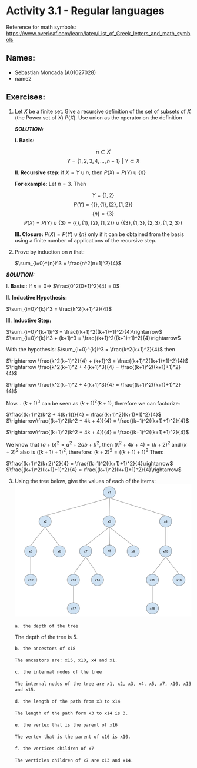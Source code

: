 # Activity 3.1 - Regular languages

Reference for math symbols:
https://www.overleaf.com/learn/latex/List_of_Greek_letters_and_math_symbols

## Names:

- Sebastian Moncada (A01027028)
- name2

## Exercises:

1.  Let $X$ be a finite set. Give a recursive definition of the set of subsets of $X$ (the Power set of $X$) $P(X)$. Use union as the operator on the definition

    _**SOLUTION:**_

    **I. Basis:**

    $$n \in X $$ 
    $$Y = \{1,2,3,4,...,n-1\} \ | \ Y\subset X$$

    **II. Recursive step:** if $X = Y \cup n$, then $P(X) = P(Y) \cup \{n\}$

    **For example:** Let $n = 3$. Then

    $$Y = \{1,2\}$$
    $$P(Y) = \{ \{ \},\{ 1 \},\{ 2 \},\{ 1, 2 \} \}$$
    $$\{ n \} = \{ 3 \}$$
    $$P(X) = P(Y) \cup \{ 3 \} = \{ \{ \},\{ 1 \},\{ 2 \},\{ 1, 2 \} \} \cup \{ \{ 3 \},\{ 1, 3 \},\{ 2, 3 \},\{ 1, 2, 3 \} \}$$

    **III. Closure:** $P(X) = P(Y) \cup \{n\}$ only if it can be obtained from the basis using a finite number of applications of the recursive step.

2.  Prove by induction on $n$ that:

    $\sum_{i=0}^{n}i^3 = \frac{n^2(n+1)^2}{4}$
	
   _**SOLUTION:**_

   I. **Basis:**:
   If $n=0 \rightarrow$ $\frac{0^2(0+1)^2}{4} = 0$ 

   II. **Inductive Hypothesis:**

   $\sum_{i=0}^{k}i^3 = \frac{k^2(k+1)^2}{4}$

   III. **Inductive Step:**

   $\sum_{i=0}^{k+1}i^3 = \frac{(k+1)^2((k+1)+1)^2}{4}\rightarrow$
   $\sum_{i=0}^{k}i^3 + (k+1)^3 = \frac{(k+1)^2((k+1)+1)^2}{4}\rightarrow$

   With the hypothesis: $\sum_{i=0}^{k}i^3 = \frac{k^2(k+1)^2}{4}$ then

   $\rightarrow \frac{k^2(k+1)^2}{4} + (k+1)^3 = \frac{(k+1)^2((k+1)+1)^2}{4}$
   $\rightarrow \frac{k^2(k+1)^2 + 4(k+1)^3}{4} = \frac{(k+1)^2((k+1)+1)^2}{4}$

   $\rightarrow \frac{k^2(k+1)^2 + 4(k+1)^3}{4} = \frac{(k+1)^2((k+1)+1)^2}{4}$

   Now... $(k+1)^3$ can be seen as $(k+1)^2(k+1)$, therefore we can factorize:

   $\frac{(k+1)^2(k^2 + 4(k+1))}{4} = \frac{(k+1)^2((k+1)+1)^2}{4}$
   $\rightarrow\frac{(k+1)^2(k^2 + 4k + 4)}{4} = \frac{(k+1)^2((k+1)+1)^2}{4}$

   $\rightarrow\frac{(k+1)^2(k^2 + 4k + 4)}{4} = \frac{(k+1)^2((k+1)+1)^2}{4}$

   We know that $(a+b)^2 = a^2 + 2ab + b^2$, then $(k^2+4k+4)=(k+2)^2$ and $(k+2)^2$ also is $((k+1)+1)^2$, therefore: $(k+2)^2=((k+1)+1)^2$
   Then:

   $\frac{(k+1)^2(k+2)^2}{4} = \frac{(k+1)^2((k+1)+1)^2}{4}\rightarrow$ 
   $\frac{(k+1)^2((k+1)+1)^2}{4} = \frac{(k+1)^2((k+1)+1)^2}{4}\rightarrow$
 
3.  Using the tree below, give the values of each of the items:
    ![Tree image](sample_tree.png)

        a. the depth of the tree

	The depth of the tree is 5.
        
        b. the ancestors of x18

        The ancestors are: x15, x10, x4 and x1.

        c. the internal nodes of the tree

        The internal nodes of the tree are x1, x2, x3, x4, x5, x7, x10, x13 and x15.

        d. the length of the path from x3 to x14

        The length of the path form x3 to x14 is 3.

        e. the vertex that is the parent of x16

        The vertex that is the parent of x16 is x10.

        f. the vertices children of x7

        The verticles children of x7 are x13 and x14.
